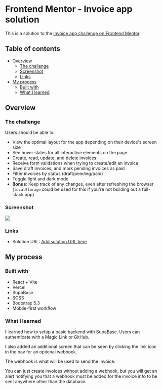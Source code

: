 # Frontend Mentor - Invoice app solution

This is a solution to the [Invoice app challenge on Frontend Mentor](https://www.frontendmentor.io/challenges/invoice-app-i7KaLTQjl).

## Table of contents

- [Overview](#overview)
  - [The challenge](#the-challenge)
  - [Screenshot](#screenshot)
  - [Links](#links)
- [My process](#my-process)
  - [Built with](#built-with)
  - [What I learned](#what-i-learned)

## Overview

### The challenge

Users should be able to:

- View the optimal layout for the app depending on their device's screen size
- See hover states for all interactive elements on the page
- Create, read, update, and delete invoices
- Receive form validations when trying to create/edit an invoice
- Save draft invoices, and mark pending invoices as paid
- Filter invoices by status (draft/pending/paid)
- Toggle light and dark mode
- **Bonus**: Keep track of any changes, even after refreshing the browser (`localStorage` could be used for this if you're not building out a full-stack app)

### Screenshot

![](../assets/screenshot.jpg)

### Links

- Solution URL: [Add solution URL here](https://invoice-olive.vercel.app/)

## My process

### Built with

- React + Vite
- Vercel
- SupaBase
- SCSS
- Bootstrap 5.3
- Mobile-first workflow

### What I learned

I learned how to setup a basic backend with SupaBase. Users can authenticate with a Magic Link or GitHub.

I also added an additional screen that can be seen by clicking the link icon in the nav for an optional webhook.

The webhook is what will be used to send the invoice.

You can just create invoices without adding a webhook, but you will get an alert notifying you that a webhook must be added for the invoice info to be sent anywhere other than the database.
